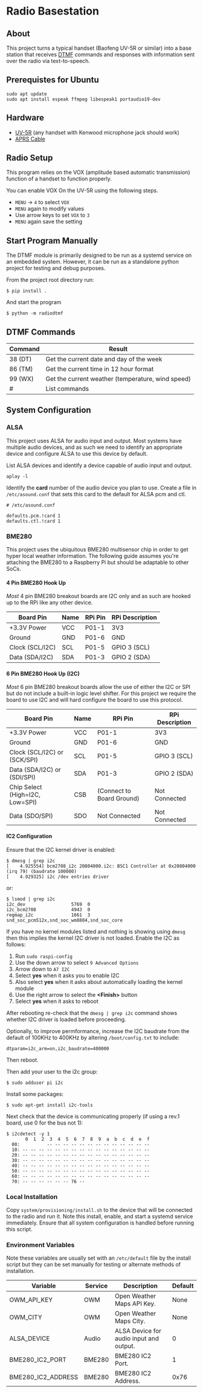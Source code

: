 # Radio Basestation

## About

This project turns a typical handset (Baofeng UV-5R or similar) into a base station that receives
[DTMF](https://en.wikipedia.org/wiki/Dual-tone_multi-frequency_signaling) commands and responses with information
sent over the radio via text-to-speech.

## Prerequistes for Ubuntu
```shell
sudo apt update
sudo apt install espeak ffmpeg libespeak1 portaudio19-dev
```

## Hardware

* [UV-5R](https://www.amazon.com/dp/B007H4VT7A/) (any handset with Kenwood microphone jack should work)
* [APRS Cable](https://www.amazon.com/BTECH-APRS-K1-Interface-APRSDroid-Compatible/dp/B01LMIBAZW)

## Radio Setup

This program relies on the VOX (amplitude based automatic transmission) function of a handset to function
properly.

You can enable VOX On the UV-5R using the following steps.

* `MENU` -> `4` to select `VOX`
* `MENU` again to modify values 
* Use arrow keys to set `VOX` to `3`
* `MENU` again save the setting

## Start Program Manually

The DTMF module is primarily designed to be run as a systemd service on an embedded system.
However, it can be run as a standalone python project for testing and debug purposes.

From the project root directory run:
```shell
$ pip install .
```

And start the program
```shell
$ python -m radiodtmf
```

## DTMF Commands

| Command | Result                                            |
|---------|---------------------------------------------------|
| 38 (DT) | Get the current date and day of the week          |
| 86 (TM) | Get the current time in 12 hour format            |
| 99 (WX) | Get the current weather (temperature, wind speed) |
| #       | List commands                                     |

## System Configuration

### ALSA

This project uses ALSA for audio input and output. Most systems have multiple audio devices, and as such we need to
identify an appropriate device and configure ALSA to use this device by default.

List ALSA devices and identify a device capable of audio input and output.
```shell
aplay -l
```

Identify the **card** number of the audio device you plan to use. Create a file in `/etc/asound.conf` that sets this
card to the default for ALSA pcm and ctl.
```shell
# /etc/asound.conf

defaults.pcm.!card 1
defaults.ctl.!card 1
```

### BME280

This project uses the ubiquitous BME280 multisensor chip in order to get hyper local weather information.
The following guide assumes you're attaching the BME280 to a Raspberry Pi but should be adaptable to other SoCs.

#### 4 Pin BME280 Hook Up

_Most_ 4 pin BME280 breakout boards are I2C only and as such are hooked up to the RPi like any other device.

| Board Pin          | Name | RPi Pin                   | RPi Description |
|--------------------|------|---------------------------|-----------------|
| +3.3V Power        | VCC  | P01-1                     | 3V3             |
| Ground             | GND  | P01-6                     | GND             |
| Clock (SCL/I2C)    | SCL  | P01-5                     | GPIO 3 (SCL)    |
| Data (SDA/I2C)     | SDA  | P01-3                     | GPIO 2 (SDA)    |

#### 6 Pin BME280 Hook Up (I2C)

_Most_ 6 pin BME280 breakout boards allow the use of either the I2C or SPI but do not include a built-in logic level
shifter. For this project we require the board to use I2C and will hard configure the board to use this protocol.

| Board Pin                       | Name | RPi Pin                   | RPi Description |
|---------------------------------|------|---------------------------|-----------------|
| +3.3V Power                     | VCC  | P01-1                     | 3V3             |
| Ground                          | GND  | P01-6                     | GND             |
| Clock (SCL/I2C) or (SCK/SPI)    | SCL  | P01-5                     | GPIO 3 (SCL)    |
| Data (SDA/I2C) or (SDI/SPI)     | SDA  | P01-3                     | GPIO 2 (SDA)    |
| Chip Select (High=I2C, Low=SPI) | CSB  | (Connect to Board Ground) | Not Connected   |
| Data (SDO/SPI)                  | SDO  | Not Connected             | Not Connected   |

#### IC2 Configuration

Ensure that the I2C kernel driver is enabled:

    $ dmesg | grep i2c
    [    4.925554] bcm2708_i2c 20804000.i2c: BSC1 Controller at 0x20804000 (irq 79) (baudrate 100000)
    [    4.929325] i2c /dev entries driver

or:

    $ lsmod | grep i2c
    i2c_dev                 5769  0
    i2c_bcm2708             4943  0
    regmap_i2c              1661  3 snd_soc_pcm512x,snd_soc_wm8804,snd_soc_core

If you have no kernel modules listed and nothing is showing using
`dmesg` then this implies the kernel I2C driver is not loaded. Enable
the I2C as follows:

1.  Run `sudo raspi-config`
2.  Use the down arrow to select `9 Advanced Options`
3.  Arrow down to `A7 I2C`
4.  Select **yes** when it asks you to enable I2C
5.  Also select **yes** when it asks about automatically loading the
    kernel module
6.  Use the right arrow to select the **\<Finish\>** button
7.  Select **yes** when it asks to reboot

After rebooting re-check that the `dmesg | grep i2c` command shows
whether I2C driver is loaded before proceeding.

Optionally, to improve permformance, increase the I2C baudrate from the
default of 100KHz to 400KHz by altering `/boot/config.txt` to include:

    dtparam=i2c_arm=on,i2c_baudrate=400000

Then reboot.

Then add your user to the i2c group:

    $ sudo adduser pi i2c

Install some packages:

    $ sudo apt-get install i2c-tools

Next check that the device is communicating properly (if using a rev.1
board, use 0 for the bus not 1):

    $ i2cdetect -y 1
           0  1  2  3  4  5  6  7  8  9  a  b  c  d  e  f
      00:          -- -- -- -- -- -- -- -- -- -- -- -- --
      10: -- -- -- -- -- -- -- -- -- -- -- -- -- -- -- --
      20: -- -- -- -- -- -- -- -- -- -- -- -- -- -- -- --
      30: -- -- -- -- -- -- -- -- -- -- -- -- -- -- -- --
      40: -- -- -- -- -- -- -- -- -- -- -- -- -- -- -- --
      50: -- -- -- -- -- -- -- -- -- -- -- -- -- -- -- --
      60: -- -- -- -- -- -- -- -- -- -- -- -- -- -- -- --
      70: -- -- -- -- -- -- 76 --

### Local Installation

Copy `system/provisioning/install.sh` to the device that will be connected to the radio and run it.
Note this install, enable, and start a systemd service immediately. Ensure that all system configuration is handled
before running this script.

### Environment Variables

Note these variables are usually set with an `/etc/default` file by the install script but they can be set
manually for testing or alternate methods of installation.

| Variable           | Service | Description                             | Default |
|--------------------|---------|-----------------------------------------|---------|
| OWM_API_KEY        | OWM     | Open Weather Maps API Key.              | None    |
| OWM_CITY           | OWM     | Open Weather Maps City.                 | None    |
| ALSA_DEVICE        | Audio   | ALSA Device for audio input and output. | 0       |
| BME280_IC2_PORT    | BME280  | BME280 IC2 Port.                        | 1       |
| BME280_IC2_ADDRESS | BME280  | BME280 IC2 Address.                     | 0x76    |